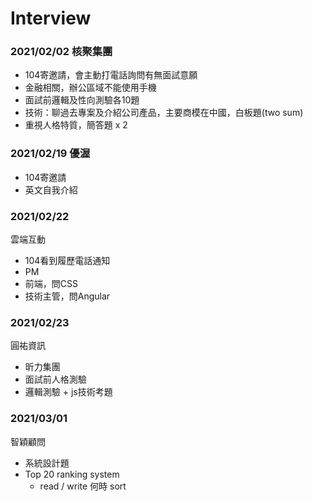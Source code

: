 # Interview

### 2021/02/02 核聚集團

* 104寄邀請，會主動打電話詢問有無面試意願
* 金融相關，辦公區域不能使用手機
* 面試前邏輯及性向測驗各10題
* 技術：聊過去專案及介紹公司產品，主要商模在中國，白板題\(two sum\)
* 重視人格特質，簡答題 x 2

### 2021/02/19 優渥

* 104寄邀請
* 英文自我介紹

### 2021/02/22  雲端互動

* 104看到履歷電話通知
* PM
* 前端，問CSS 
* 技術主管，問Angular

### 2021/02/23  圓祐資訊

* 昕力集團
* 面試前人格測驗
* 邏輯測驗 + js技術考題

### 2021/03/01  智穎顧問

* 系統設計題
* Top 20 ranking system
  * read / write 何時 sort

